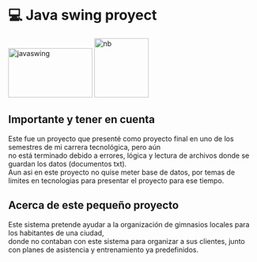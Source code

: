 # 💻 Java swing proyect
<p>
<img src="https://techhubsolutions.in/wp-content/uploads/2020/05/maxresdefault.jpg" alt="javaswing"  width="170" height="100" />
<img src="https://upload.wikimedia.org/wikipedia/commons/thumb/9/98/Apache_NetBeans_Logo.svg/1776px-Apache_NetBeans_Logo.svg.png" alt="nb" width="110" height="120"/>
</p>

## Importante y tener en cuenta
<p> Este fue un proyecto que presenté como proyecto final en uno de los semestres de mi carrera tecnológica, pero aún <br>
no está terminado debido a errores, lógica y lectura de archivos donde se guardan los datos (documentos txt). <br>
Aun asi en este proyecto no quise meter base de datos, por temas de limites en tecnologias para presentar el proyecto para ese tiempo.
</p>

## Acerca de este pequeño proyecto
<p>
Este sistema pretende ayudar a la organización de gimnasios locales para los habitantes de una ciudad, <br> 
donde no contaban con este sistema para organizar a sus clientes, junto con planes de asistencia y entrenamiento ya predefinidos.
</p>
